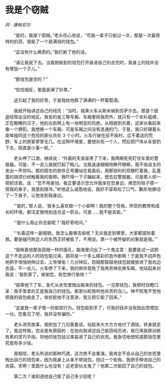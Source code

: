 # 我是个窃贼

*阿 · 康帕尼尔*

　　“是的，我是个窃贼。”老头伤心地说，“可我一辈子只偷过一次，那是一次最奇特的扒窃，我偷了一个装满钱的钱包。”

　　“这没有什么稀奇的。”我打断了他的话。

　　“请让我说下去。当我把偷到的钱包打开装进自己的衣兜时，我身上的钱并没有增加一个子儿。”

　　“那钱包是空的？”

　　“恰恰相反，里面装满了钞票。”

　　这引起了我的好奇，于是我给他斟了满满的一杯葡萄酒。

　　我就开始讲述自己的经历：“当时，我乘火车从斯米纳到苏萨尔去，那是个匪盗经常出没的地区。我坐的是三等车厢，车厢里除我而外，就只有一个衣衫褴褛、正在酣睡的汉子，他的左脸颊上有一块明显的伤疤。从相貌到衣着，这家伙看起来像一个罪犯。我想换一个车厢，可是车厢之间没有连通的门，于是，我只好硬着头皮单独同这个危险的家伙共处 3 个小时。火车行驶在前不挨村、后不着店的荒野，车上的旅客寥寥无几。在这种环境里，要想杀死一个人，然后把尸体从车窗扔下去，简直是小事一桩。”

　　老头呷了口酒，继续说：“外面的天渐渐黑了下来，我两眼死死盯住车里的警报器。可是，不一会儿我就打起了盹儿。当我迷迷糊糊地睁开眼睛，我不由自主的发出一声惊叫。那的陌生的旅伴正弯腰站在我面前，用那锐利的双眼盯着我，乱蓬蓬的胡须已经触着我的面颊。我吓得一下子蹦起来，想去拉警报器。可是那人却一把抓住我，说：“您不用害怕，我正要请示您允许我坐在您身边，用您的毯子搭一搭我的身子，我感到很冷。”听他这么诚恳地说，我好不容易松了口气，歉疚地挪动了一下身子，让他坐到我身边。

　　“‘是的，’那人说，‘我多么喜欢做一个小偷啊！我的整个性格，所受的教育和成长的环境，都注定我特别适合这一职业。可是……我不能去偷，’”

　　“‘是什么阻止你去偷呢？’我好奇地问。”

　　“‘长着这样一副相貌，我怎么能够去偷呢？无论我走到哪里，大家都提防着我，要是碰巧附近人的东西正好被偷了，不用说，第一个被怀疑的对象就是我。’”

　　“我瞅着他那张窃贼一样的面孔，脑海里闪出了一个鬼主意：我要是试一试把这个不走运的人的钱包偷过来，那将是一个多么精彩的恶作剧啊！于是我不动声色地把手悄悄地伸过去，上帝保佑！几分钟后，窃贼那鼓鼓地钱包就被放进了我右边衣袋。不一会儿，火车停了下来，我的旅伴竟免了我再劳神去换车厢，他站起来对我说：‘我到家了，谢谢您，祝您旅行愉快！’”

　　“我等他下了车，急忙从衣兜里掏出偷来的钱包。一见那钱包，我顿时目瞪口呆：我手里拿的正是我自己的钱包。那家伙趁我听他诉苦的当儿，神不知鬼不觉地把我的钱包偷走了。幸好趁他不注意进，我又把它偷了回来。”

　　“这是我一辈子惟一的偷窃行为。钱包偷到手了，可我的钱并没有因此而增加一分。您看见了吧，我并没有骗你。”

　　老头讲完故事，我附加了几句客套话，站起来大大方方地付了酒钱，转身就走了。我这样做，完全是有原因的：在他向我讲述自己偷窃经历进，我已用我那训练有素的灵巧手指，将他的钱包拈过来装进了自己的衣兜。我急切地想知道那钱包里究竟有多少钱。

　　我相信，老头所说的那种巧遇，这次绝不会重演。我肯定不会从自己的衣兜里掏出自已的钱包来，因为我身上从来不带钱包。拐过一个街角，我把手伸进自己的衣袋。天啊！里面什么也没有！这老家伙太鬼了！他第二次偷回了自己的钱包。

　　第二次？谁知道他自己偷了自己多少回呢？